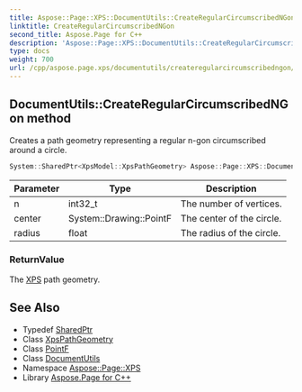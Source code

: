 ```yaml
---
title: Aspose::Page::XPS::DocumentUtils::CreateRegularCircumscribedNGon method
linktitle: CreateRegularCircumscribedNGon
second_title: Aspose.Page for C++
description: 'Aspose::Page::XPS::DocumentUtils::CreateRegularCircumscribedNGon method. Creates a path geometry representing a regular n-gon circumscribed around a circle in C++.'
type: docs
weight: 700
url: /cpp/aspose.page.xps/documentutils/createregularcircumscribedngon/
---
```

## DocumentUtils::CreateRegularCircumscribedNGon method


Creates a path geometry representing a regular n-gon circumscribed around a circle.

```cpp
System::SharedPtr<XpsModel::XpsPathGeometry> Aspose::Page::XPS::DocumentUtils::CreateRegularCircumscribedNGon(int32_t n, System::Drawing::PointF center, float radius)
```


| Parameter | Type | Description |
| --- | --- | --- |
| n | int32_t | The number of vertices. |
| center | System::Drawing::PointF | The center of the circle. |
| radius | float | The radius of the circle. |

### ReturnValue

The [XPS](../../) path geometry.

## See Also

* Typedef [SharedPtr](../../../system/sharedptr/)
* Class [XpsPathGeometry](../../../aspose.page.xps.xpsmodel/xpspathgeometry/)
* Class [PointF](../../../system.drawing/pointf/)
* Class [DocumentUtils](../)
* Namespace [Aspose::Page::XPS](../../)
* Library [Aspose.Page for C++](../../../)
